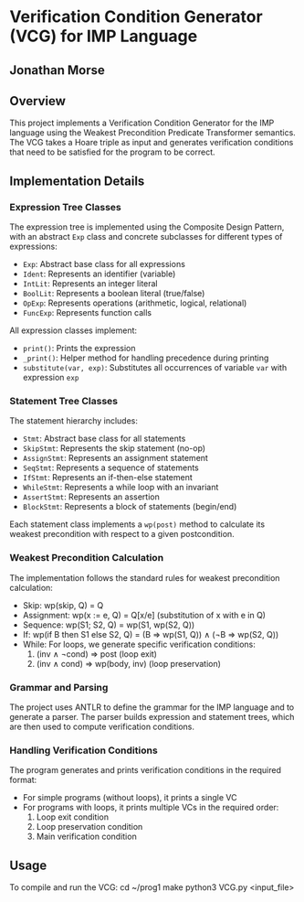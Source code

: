 # Verification Condition Generator (VCG) for IMP Language

## Jonathan Morse

## Overview
This project implements a Verification Condition Generator for the IMP language using the Weakest Precondition Predicate Transformer semantics. The VCG takes a Hoare triple as input and generates verification conditions that need to be satisfied for the program to be correct.

## Implementation Details

### Expression Tree Classes
The expression tree is implemented using the Composite Design Pattern, with an abstract `Exp` class and concrete subclasses for different types of expressions:

- `Exp`: Abstract base class for all expressions
- `Ident`: Represents an identifier (variable)
- `IntLit`: Represents an integer literal
- `BoolLit`: Represents a boolean literal (true/false)
- `OpExp`: Represents operations (arithmetic, logical, relational)
- `FuncExp`: Represents function calls

All expression classes implement:
- `print()`: Prints the expression
- `_print()`: Helper method for handling precedence during printing
- `substitute(var, exp)`: Substitutes all occurrences of variable `var` with expression `exp`

### Statement Tree Classes
The statement hierarchy includes:

- `Stmt`: Abstract base class for all statements
- `SkipStmt`: Represents the skip statement (no-op)
- `AssignStmt`: Represents an assignment statement
- `SeqStmt`: Represents a sequence of statements
- `IfStmt`: Represents an if-then-else statement
- `WhileStmt`: Represents a while loop with an invariant
- `AssertStmt`: Represents an assertion
- `BlockStmt`: Represents a block of statements (begin/end)

Each statement class implements a `wp(post)` method to calculate its weakest precondition with respect to a given postcondition.

### Weakest Precondition Calculation
The implementation follows the standard rules for weakest precondition calculation:

- Skip: wp(skip, Q) = Q
- Assignment: wp(x := e, Q) = Q[x/e] (substitution of x with e in Q)
- Sequence: wp(S1; S2, Q) = wp(S1, wp(S2, Q))
- If: wp(if B then S1 else S2, Q) = (B ⇒ wp(S1, Q)) ∧ (¬B ⇒ wp(S2, Q))
- While: For loops, we generate specific verification conditions:
  1. (inv ∧ ¬cond) ⇒ post (loop exit)
  2. (inv ∧ cond) ⇒ wp(body, inv) (loop preservation)

### Grammar and Parsing
The project uses ANTLR to define the grammar for the IMP language and to generate a parser. The parser builds expression and statement trees, which are then used to compute verification conditions.

### Handling Verification Conditions
The program generates and prints verification conditions in the required format:
- For simple programs (without loops), it prints a single VC
- For programs with loops, it prints multiple VCs in the required order:
  1. Loop exit condition
  2. Loop preservation condition
  3. Main verification condition

## Usage
To compile and run the VCG:
cd ~/prog1
make
python3 VCG.py <input_file>
